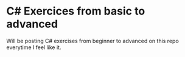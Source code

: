 # C# Exercices from basic to advanced 

Will be posting C# exercises from beginner to advanced on this repo everytime I feel like it.
